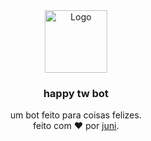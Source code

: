 <!-- be happy :) -->
<div align="center"> <!-- centralize -->   
  <a href="https://github.com/iamjunioru/bot-a">  <!-- direcione -->
    <img src="" alt="Logo" width="100" height="100"> <!-- IMAGine -->
  </a>  
  <h3 align="center">happy tw bot</h3> <!-- titule :) -->

  <p align="center"> <!-- centralize dnv -->
    um bot feito para coisas felizes. <br> <!-- some -->
    feito com ❤️ por <a href= "">juni</a>. <!-- thing -->
 <br>
<!-- end -->
